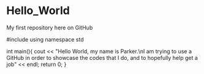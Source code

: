 # Hello_World
My first repository here on GitHub

#include <iostream>
using namespace std

int main(){
cout << "Hello World, my name is Parker.\nI am trying to use a GitHub in order to showcase the codes that I do, and to hopefully help get a job" << endl;
return 0;
}

